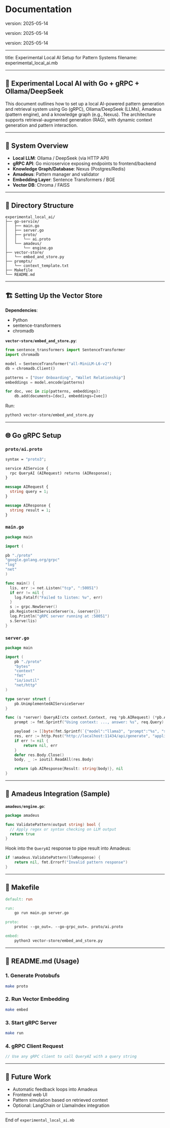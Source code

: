 # Documentation

version: 2025-05-14

version: 2025-05-14

version: 2025-05-14

---

title: Experimental Local AI Setup for Pattern Systems filename: experimental_local_ai.mb

---

## 🧪 Experimental Local AI with Go + gRPC + Ollama/DeepSeek

This document outlines how to set up a local AI-powered pattern generation and retrieval system
using Go (gRPC), Ollama/DeepSeek (LLMs), Amadeus (pattern engine), and a knowledge graph (e.g.,
Nexus). The architecture supports retrieval-augmented generation (RAG), with dynamic context
generation and pattern interaction.

---

## 🔧 System Overview

- **Local LLM**: Ollama / DeepSeek (via HTTP API)
- **gRPC API**: Go microservice exposing endpoints to frontend/backend
- **Knowledge Graph/Database**: Nexus (Postgres/Redis)
- **Amadeus**: Pattern manager and validator
- **Embedding Layer**: Sentence Transformers / BGE
- **Vector DB**: Chroma / FAISS

---

## 📂 Directory Structure

```
experimental_local_ai/
├── go-service/
│   ├── main.go
│   ├── server.go
│   ├── proto/
│   │   └── ai.proto
│   └── amadeus/
│       └── engine.go
├── vector-store/
│   └── embed_and_store.py
├── prompts/
│   └── context_template.txt
├── Makefile
└── README.md
```

---

## 🏗️ Setting Up the Vector Store

**Dependencies**:

- Python
- sentence-transformers
- chromadb

**`vector-store/embed_and_store.py`**:

```python
from sentence_transformers import SentenceTransformer
import chromadb

model = SentenceTransformer("all-MiniLM-L6-v2")
db = chromadb.Client()

patterns = ["User Onboarding", "Wallet Relationship"]
embeddings = model.encode(patterns)

for doc, vec in zip(patterns, embeddings):
    db.add(documents=[doc], embeddings=[vec])
```

Run:

```bash
python3 vector-store/embed_and_store.py
```

---

## 🌐 Go gRPC Setup

### `proto/ai.proto`

```protobuf
syntax = "proto3";

service AIService {
  rpc QueryAI (AIRequest) returns (AIResponse);
}

message AIRequest {
  string query = 1;
}

message AIResponse {
  string result = 1;
}
```

### `main.go`

```go
package main

import (

pb "./proto"
"google.golang.org/grpc"
"log"
"net"
)

func main() {
  lis, err := net.Listen("tcp", ":50051")
  if err != nil {
    log.Fatalf("Failed to listen: %v", err)
  }
  s := grpc.NewServer()
  pb.RegisterAIServiceServer(s, &server{})
  log.Println("gRPC server running at :50051")
  s.Serve(lis)
}
```

### `server.go`

```go
package main

import (
	pb "./proto"
	"bytes"
	"context"
	"fmt"
	"io/ioutil"
	"net/http"
)

type server struct {
	pb.UnimplementedAIServiceServer
}

func (s *server) QueryAI(ctx context.Context, req *pb.AIRequest) (*pb.AIResponse, error) {
	prompt := fmt.Sprintf("Using context: ..., answer: %s", req.Query)

	payload := []byte(fmt.Sprintf(`{"model":"llama3", "prompt":"%s", "stream":false}`, prompt))
	res, err := http.Post("http://localhost:11434/api/generate", "application/json", bytes.NewBuffer(payload))
	if err != nil {
		return nil, err
	}
	defer res.Body.Close()
	body, _ := ioutil.ReadAll(res.Body)

	return &pb.AIResponse{Result: string(body)}, nil
}
```

---

## 🧪 Amadeus Integration (Sample)

**`amadeus/engine.go`**:

```go
package amadeus

func ValidatePattern(output string) bool {
  // Apply regex or syntax checking on LLM output
  return true
}
```

Hook into the `QueryAI` response to pipe result into Amadeus:

```go
if !amadeus.ValidatePattern(llmResponse) {
    return nil, fmt.Errorf("Invalid pattern response")
}
```

---

## 🧰 Makefile

```makefile
default: run

run:
	go run main.go server.go

proto:
	protoc --go_out=. --go-grpc_out=. proto/ai.proto

embed:
	python3 vector-store/embed_and_store.py
```

---

## 📄 README.md (Usage)

### 1. Generate Protobufs

```bash
make proto
```

### 2. Run Vector Embedding

```bash
make embed
```

### 3. Start gRPC Server

```bash
make run
```

### 4. gRPC Client Request

```go
// Use any gRPC client to call QueryAI with a query string
```

---

## 🚀 Future Work

- Automatic feedback loops into Amadeus
- Frontend web UI
- Pattern simulation based on retrieved context
- Optional: LangChain or LlamaIndex integration

---

End of `experimental_local_ai.mb`
